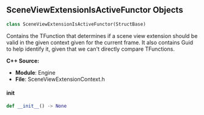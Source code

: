 ## SceneViewExtensionIsActiveFunctor Objects

```python
class SceneViewExtensionIsActiveFunctor(StructBase)
```

Contains the TFunction that determines if a scene view extension should be valid in the given context given for the current frame.
It also contains Guid to help identify it, given that we can't directly compare TFunctions.

**C++ Source:**

- **Module**: Engine
- **File**: SceneViewExtensionContext.h

<a id="unreal.SceneViewExtensionIsActiveFunctor.__init__"></a>

#### __init__

```python
def __init__() -> None
```

<a id="unreal.PhysicalAnimationData"></a>